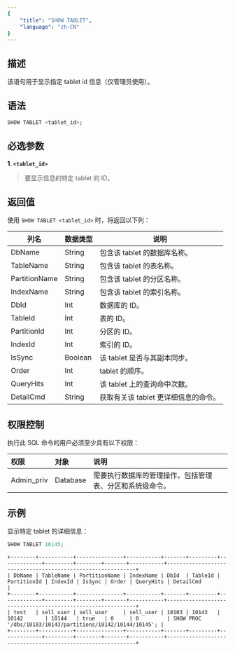 ```yaml
---
{
    "title": "SHOW TABLET",
    "language": "zh-CN"
}
---
```


## 描述

该语句用于显示指定 tablet id 信息（仅管理员使用）。

## 语法

```sql
SHOW TABLET <tablet_id>;
```

## 必选参数

**1. `<tablet_id>`**

> 要显示信息的特定 tablet 的 ID。

## 返回值

使用 `SHOW TABLET <tablet_id>` 时，将返回以下列：

| 列名          | 数据类型 | 说明                                                                   |
|---------------|----------|------------------------------------------------------------------------|
| DbName        | String   | 包含该 tablet 的数据库名称。                                           |
| TableName     | String   | 包含该 tablet 的表名称。                                               |
| PartitionName | String   | 包含该 tablet 的分区名称。                                             |
| IndexName     | String   | 包含该 tablet 的索引名称。                                             |
| DbId          | Int      | 数据库的 ID。                                                          |
| TableId       | Int      | 表的 ID。                                                              |
| PartitionId   | Int      | 分区的 ID。                                                            |
| IndexId       | Int      | 索引的 ID。                                                            |
| IsSync        | Boolean  | 该 tablet 是否与其副本同步。                                           |
| Order         | Int      | tablet 的顺序。                                                        |
| QueryHits     | Int      | 该 tablet 上的查询命中次数。                                           |
| DetailCmd     | String   | 获取有关该 tablet 更详细信息的命令。                                   |

## 权限控制

执行此 SQL 命令的用户必须至少具有以下权限：

| 权限        | 对象     | 说明                                                                                                                            |
|:------------|:---------|:--------------------------------------------------------------------------------------------------------------------------------|
| Admin_priv  | Database | 需要执行数据库的管理操作，包括管理表、分区和系统级命令。                                                                       |

## 示例

显示特定 tablet 的详细信息：

```sql
SHOW TABLET 10145;
```

```text
+--------+-----------+---------------+-----------+-------+---------+-------------+---------+--------+-------+-----------+------------------------------------------------------------+
| DbName | TableName | PartitionName | IndexName | DbId  | TableId | PartitionId | IndexId | IsSync | Order | QueryHits | DetailCmd                                                  |
+--------+-----------+---------------+-----------+-------+---------+-------------+---------+--------+-------+-----------+------------------------------------------------------------+
| test   | sell_user | sell_user     | sell_user | 10103 | 10143   | 10142       | 10144   | true   | 0     | 0         | SHOW PROC '/dbs/10103/10143/partitions/10142/10144/10145'; |
+--------+-----------+---------------+-----------+-------+---------+-------------+---------+--------+-------+-----------+------------------------------------------------------------+
```

